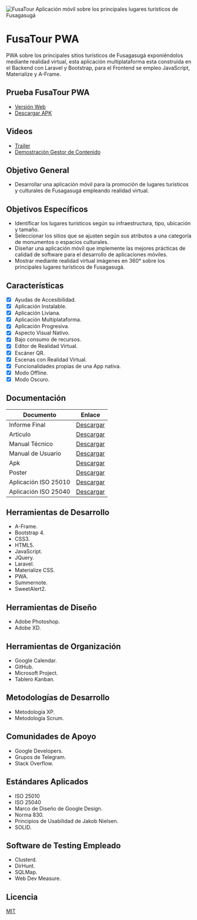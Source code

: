 

![FusaTour Aplicación móvil sobre los principales lugares turísticos de Fusagasugá](https://i.pinimg.com/564x/3b/98/d0/3b98d05374d0a56a3d50fb94a96193c6.jpg)

# FusaTour PWA
PWA sobre los principales sitios turísticos de Fusagasugá exponiéndolos mediante realidad virtual, esta aplicación multiplataforma esta construida en el Backend con Laravel y Bootstrap, para el Frontend se empleo JavaScript, Materialize y A-Frame.

## Prueba FusaTour PWA

 - [Versión Web](https://fusatour.site/)
 - [Descargar APK](https://github.com/OsmanJimenez/FusaTour/raw/master/apk/6_Software%20_FusaTour.apk)
 
## Videos

 - [Trailer](https://www.youtube.com/watch?v=ry2wvMyzsEE)
 - [Demostración Gestor de Contenido](https://www.youtube.com/watch?v=n7AUJGpg780&)

## Objetivo General
 - Desarrollar una aplicación móvil para la promoción de lugares
   turísticos y culturales de Fusagasugá empleando realidad virtual.

## Objetivos Específicos

 - Identificar los lugares turísticos según su infraestructura, tipo,
   ubicación y tamaño.
 - Seleccionar los sitios que se ajusten según sus atributos a una
   categoría de monumentos o espacios culturales.
 - Diseñar una aplicación móvil que implemente las mejores prácticas de
   calidad de software para el desarrollo de aplicaciones móviles.
 - Mostrar mediante realidad virtual imágenes en 360° sobre los
   principales lugares turísticos de Fusagasugá.

## Características

 - [x] Ayudas de Accesibilidad.
 - [x] Aplicación Instalable.
 - [x] Aplicación Liviana.
 - [x] Aplicación Multiplataforma.
 - [x] Aplicación Progresiva.
 - [x] Aspecto Visual Nativo.
 - [x] Bajo consumo de recursos.
 - [x] Editor de Realidad Virtual.
 - [x] Escáner QR.
 - [x] Escenas con Realidad Virtual.
 - [x] Funcionalidades propias de una App nativa.
 - [x] Modo Offline.
 - [x] Modo Oscuro.

## Documentación

| Documento |Enlace  |
|--|--|
| Informe Final |[Descargar](https://drive.google.com/file/d/11lgbg0dNPMMJOl4s2rCDhtbwGSNMuTlm/view?usp=sharing)  |
| Articulo | [Descargar](https://drive.google.com/file/d/1d3d0KBfi5Z8vEI_7C9Fd0_fpM3vGKANd/view?usp=sharing) |
| Manual Técnico | [Descargar](https://drive.google.com/file/d/1DaVVDYGZM8QDbEs5tDvcd3gbSaa48uNY/view?usp=sharing) |
| Manual de Usuario | [Descargar](https://drive.google.com/file/d/1KIhejsZu5WmXab2XcW1UHAamr_SAw0M8/view?usp=sharing) |
| Apk| [Descargar](https://drive.google.com/file/d/14x8TIfcdfllrWWImyMy2TdMY2ITqLSNB/view?usp=sharing) |
| Poster | [Descargar](https://drive.google.com/file/d/1PmbBKCYNIZISF3fe7K_Vp_xPZpX8iMTu/view?usp=sharing) |
| Aplicación ISO 25010 | [Descargar](https://drive.google.com/file/d/1w1zbC_cuzgAejnUd5HielAaf_ojVIIJh/view?usp=sharing) |
| Aplicación ISO 25040 | [Descargar](https://drive.google.com/file/d/1-kG36S1dIhJTGxcCPlmKDvqDzgXKXpHy/view?usp=sharing) |


## Herramientas de Desarrollo

 - A-Frame.
 - Bootstrap 4.
 - CSS3.
 - HTML5.
 - JavaScript.
 - JQuery.
 - Laravel.
 - Materialize CSS.
 - PWA.
 - Summernote.
 - SweetAlert2.

## Herramientas de Diseño

 - Adobe Photoshop.
 - Adobe XD.
  
## Herramientas de Organización

 - Google Calendar.
 - GitHub.
 - Microsoft Project.
 - Tablero Kanban.
 
  ## Metodologías de Desarrollo
 
 - Metodología XP.
 - Metodología Scrum.
 
 ##  Comunidades de Apoyo
 
 - Google Developers.
 - Grupos de Telegram.
 - Stack Overflow.
 
 ## Estándares Aplicados

 - ISO 25010
 - ISO 25040
 - Marco de Diseño de Google Design.
 - Norma 830.
 - Principios de Usabilidad de Jakob Nielsen.
 - SOLID.
 
 
 ## Software de Testing Empleado
 
 - Clusterd.
 - DirHunt.
 - SQLMap.
 - Web Dev Measure.
 
 ## Licencia
[MIT](https://choosealicense.com/licenses/mit/)
